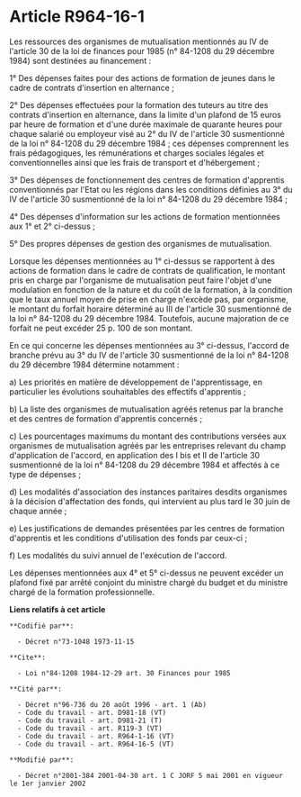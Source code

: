 # Article R964-16-1

Les ressources des organismes de mutualisation mentionnés au IV de l'article 30 de la loi de finances pour 1985 (n° 84-1208
du 29 décembre 1984) sont destinées au financement :

1° Des dépenses faites pour des actions de formation de jeunes dans le cadre de contrats d'insertion en alternance ;

2° Des dépenses effectuées pour la formation des tuteurs au titre des contrats d'insertion en alternance, dans la limite d'un
plafond de 15 euros par heure de formation et d'une durée maximale de quarante heures pour chaque salarié ou employeur visé
au 2° du IV de l'article 30 susmentionné de la loi n° 84-1208 du 29 décembre 1984 ; ces dépenses comprennent les frais
pédagogiques, les rémunérations et charges sociales légales et conventionnelles ainsi que les frais de transport et
d'hébergement ;

3° Des dépenses de fonctionnement des centres de formation d'apprentis conventionnés par l'Etat ou les régions dans les
conditions définies au 3° du IV de l'article 30 susmentionné de la loi n° 84-1208 du 29 décembre 1984 ;

4° Des dépenses d'information sur les actions de formation mentionnées aux 1° et 2° ci-dessus ;

5° Des propres dépenses de gestion des organismes de mutualisation.

Lorsque les dépenses mentionnées au 1° ci-dessus se rapportent à des actions de formation dans le cadre de contrats de
qualification, le montant pris en charge par l'organisme de mutualisation peut faire l'objet d'une modulation en fonction de
la nature et du coût de la formation, à la condition que le taux annuel moyen de prise en charge n'excède pas, par organisme,
le montant du forfait horaire déterminé au III de l'article 30 susmentionné de la loi n° 84-1208 du 29 décembre 1984.
Toutefois, aucune majoration de ce forfait ne peut excéder 25 p. 100 de son montant.

En ce qui concerne les dépenses mentionnées au 3° ci-dessus, l'accord de branche prévu au 3° du IV de l'article 30
susmentionné de la loi n° 84-1208 du 29 décembre 1984 détermine notamment :

a) Les priorités en matière de développement de l'apprentissage, en particulier les évolutions souhaitables des effectifs
d'apprentis ;

b) La liste des organismes de mutualisation agréés retenus par la branche et des centres de formation d'apprentis concernés ;

c) Les pourcentages maximums du montant des contributions versées aux organismes de mutualisation agréés par les entreprises
relevant du champ d'application de l'accord, en application des I bis et II de l'article 30 susmentionné de la loi n° 84-1208
du 29 décembre 1984 et affectés à ce type de dépenses ;

d) Les modalités d'association des instances paritaires desdits organismes à la décision d'affectation des fonds, qui
intervient au plus tard le 30 juin de chaque année ;

e) Les justifications de demandes présentées par les centres de formation d'apprentis et les conditions d'utilisation des
fonds par ceux-ci ;

f) Les modalités du suivi annuel de l'exécution de l'accord.

Les dépenses mentionnées aux 4° et 5° ci-dessus ne peuvent excéder un plafond fixé par arrêté conjoint du ministre chargé du
budget et du ministre chargé de la formation professionnelle.

**Liens relatifs à cet article**

	**Codifié par**:

	  - Décret n°73-1048 1973-11-15

	**Cite**:

	  - Loi n°84-1208 1984-12-29 art. 30 Finances pour 1985

	**Cité par**:

	  - Décret n°96-736 du 20 août 1996 - art. 1 (Ab)
	  - Code du travail - art. D981-18 (VT)
	  - Code du travail - art. D981-21 (T)
	  - Code du travail - art. R119-3 (VT)
	  - Code du travail - art. R964-1-16 (VT)
	  - Code du travail - art. R964-16-5 (VT)

	**Modifié par**:

	  - Décret n°2001-384 2001-04-30 art. 1 C JORF 5 mai 2001 en vigueur le 1er janvier 2002
